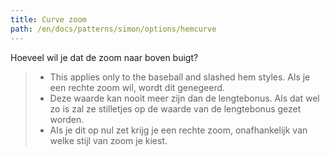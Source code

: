 ```yaml
---
title: Curve zoom
path: /en/docs/patterns/simon/options/hemcurve
---
```


Hoeveel wil je dat de zoom naar boven buigt?

> - This applies only to the baseball and slashed hem styles. Als je een rechte zoom wil, wordt dit genegeerd.
> - Deze waarde kan nooit meer zijn dan de lengtebonus. Als dat wel zo is zal ze stilletjes op de waarde van de lengtebonus gezet worden.
> - Als je dit op nul zet krijg je een rechte zoom, onafhankelijk van welke stijl van zoom je kiest.